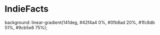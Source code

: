 # IndieFacts

  background: linear-gradient(141deg, #42f4a4 0%, #0fb8ad 20%, #1fc8db 51%, #9cb5e8 75%);
